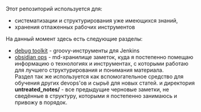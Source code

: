 Этот репозиторий используется для:
* систематизации и структурирования уже имеющихся знаний,
* хранения отлаженных рабочих инструментов

На данный момент здесь есть следующие разделы:<br>
* [debug toolkit](debug_toolkit) - groovy-инструменты для Jenkins
* [obsidian ops](obsidian_ops) - md-хранилище заметок, куда я постепенно помещаю информацию о технологиях и инструментах, с которыми работаю для лучшего структурирования и понимания материала.<br>
Раздел так же используется как вспомогательное средство для обучения других devops'ов и сырьё для новых статей.
и директория **untreated\_notes/** - все предыдущие черновые заметки, не сведённые в структуру, которыми я постепенно занимаюсь и привожу в порядок.
